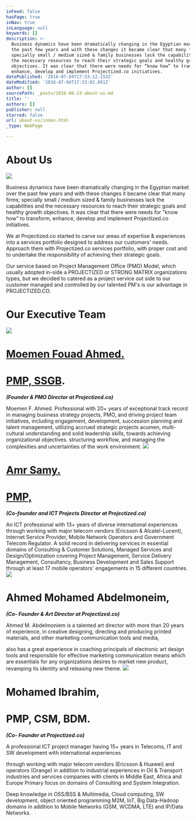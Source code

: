 ```yaml
---
inFeed: false
hasPage: true
inNav: true
inLanguage: null
keywords: []
description: >-
  Business dynamics have been dramatically changing in the Egyptian market over
  the past few years and with these changes it became clear that many firms;
  specially small / medium sized & family businesses lack the capabilities and
  the necessary resources to reach their strategic goals and healthy growth
  objectives. It was clear that there were needs for “know how” to transform,
  enhance, develop and implement Projectized.co initiatives.
datePublished: '2016-07-04T17:53:12.153Z'
dateModified: '2016-07-04T17:53:02.891Z'
author: []
sourcePath: _posts/2016-06-23-about-us.md
title: ''
authors: []
publisher: null
starred: false
url: about-us/index.html
_type: WebPage

---
```

# About Us
![](https://s3-us-west-2.amazonaws.com/the-grid-img/p/9b66953bb6a50eb4a96f290dbdadb60280d322c2.jpg)

Business dynamics have been dramatically changing in the Egyptian market over the past few years and with these changes it became clear that many firms; specially small / medium sized & family businesses lack the capabilities and the necessary resources to reach their strategic goals and healthy growth objectives. It was clear that there were needs for "know how" to transform, enhance, develop and implement Projectized.co initiatives.

We at Projectized.co started to carve our areas of expertise & experiences into a services portfolio designed to address our customers' needs. Approach them with Projectized.co services portfolio, with proper cost and to undertake the responsibility of achieving their strategic goals.

Our service based on Project Management Office (PMO) Model, which usually adopted in-side a PROJECTIZED or STRONG MATRIX organizations types, but we decided to catered as a project service out side to our customer managed and controlled by our talented PM's is our advantage in PROJECTIZED.CO.

# Our Executive Team
![](https://the-grid-user-content.s3-us-west-2.amazonaws.com/061d5dfa-9ae0-4e34-851a-02c0dafb2378.jpg)

# [Moemen Fouad Ahmed.][0]

# [PMP, SSGB][0].

_**(Founder & PMO Director at Projectized.co)**_

Moemen F. Ahmed. Professional with 20+ years of exceptional track record in managing business strategy projects, PMO, and driving project team initiatives, including engagement, development, succession planning and talent management, utilizing accrued strategic projects acumen, multi-cultural understanding and solid leadership skills, towards achieving organizational objectives. structuring workflow, and managing the complexities and uncertainties of the work environment.
![](https://the-grid-user-content.s3-us-west-2.amazonaws.com/f87d5e23-c9b6-4dcf-967d-65e47ceeb319.jpg)

# [Amr Samy.][1]

# [PMP,][1]

_**(Co-founder and ICT Projects Director at Projectized.co)**_

An ICT professional with 13+ years of diverse international experiences through working with major telecom vendors (Ericsson & Alcatel-Lucent), Internet Service Provider, Mobile Network Operators and Government Telecom Regulator. A solid record in delivering services in essential domains of Consulting & Customer Solutions, Managed Services and Design/Optimization covering Project Management, Service Delivery Management, Consultancy, Business Development and Sales Support through at least 17 mobile operators' engagements in 15 different countries.
![](https://the-grid-user-content.s3-us-west-2.amazonaws.com/9d5b5204-2099-41c7-89c7-2fe48ef80f40.jpg)

# Ahmed Mohamed Abdelmoneim,

_**(Co- Founder & Art Director at Projectized.co)**_

Ahmed M. Abdelmoniem is a talented art director with more than 20 years of experience, in creative designing, directing and producing printed materials, and other marketing communication tools and media,

also has a great experience in coaching principals of electronic art design tools and responsible for effective marketing communication means which are essentials for any organizations desires to market new product, revamping its identity and releasing new theme.
![](https://the-grid-user-content.s3-us-west-2.amazonaws.com/0cf98bfe-d35b-4e02-b2b3-be7a1870bde5.jpg)

# Mohamed Ibrahim,

# PMP, CSM, BDM.

_**(Co- Founder at Projectized.co)**_

A professional ICT project manager having 15+ years in Telecoms, IT and SW development with international experiences

through working with major telecom vendors (Ericsson & Huawei) and operators (Orange) in addition to industrial experiences in Oil & Transport industries and services companies with clients in Middle East, Africa and Europe Primary focus on domains of Consulting and System Integration.

Deep knowledge in OSS/BSS & Multimedia, Cloud computing, SW development, object oriented programming M2M, IoT, Big Data-Hadoop domains in addition to Mobile Networks (GSM, WCDMA, LTE) and IP/Data Networks.

[0]: https://eg.linkedin.com/in/moemen
[1]: https://eg.linkedin.com/in/engamrsamy